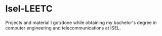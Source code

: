 # Isel-LEETC

Projects and material I got/done while obtaining my bachelor's degree in computer engineering and telecommunications at ISEL.
